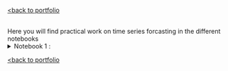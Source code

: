 [<back to portfolio](https://mickael-wajnberg.github.io/)

<br>
Here you will find practical work on time series forcasting in the different notebooks
<details>
<summary>Notebook 1 : </summary>
- predict the quarter dividend (earning per share) from johnson and johnson using basic models as baselines
![Exemple Image](timeSeriesFigures/N1_1.png)
- models are historical mean, last year mean, last value, naive seasonal copy of last year

- evaluation is made by MAPE

<summary>Notebook 2 : </summary>
- established the GOOGL stock market (google) is a random walk with Augmented Dickey-Fuller and Autocorrelation. so, it cannot be predicted by itself well
- prediction are simply drift, last value and mean

Notebook 3 : 


</details>

[<back to portfolio](https://mickael-wajnberg.github.io/)
